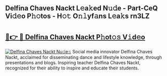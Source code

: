 ## Delfina Chaves Nackt L𝚎a𝚔ed N𝚞𝚍e - Part-CeQ Vi𝚍𝚎o P𝚑𝚘tos - H𝚘𝚝 O𝚗𝚕yf𝚊ns L𝚎a𝚔s rn3LZ

# <h2><a href="http://kf9f9y0.oniu.top/?m=Delfina+Chaves+Nackt">🔗👉 🔴 Delfina Chaves Nackt P𝚑ot𝚘𝚜 V𝚒d𝚎o</a></h2>

[![Delfina Chaves Nackt Nu𝚍e𝚜](https://i.imgur.com/0qMVB7G.gif)](http://kf9f9y0.oniu.top/?m=Delfina+Chaves+Nackt)
Social media innovator Delfina Chaves Nackt, acclaimed for disseminating dance and lifestyle knowledge, through presentations and blogs. Inspiring teacher Delfina Chaves Nackt, recognized for their ability to inspire and educate their students.  
